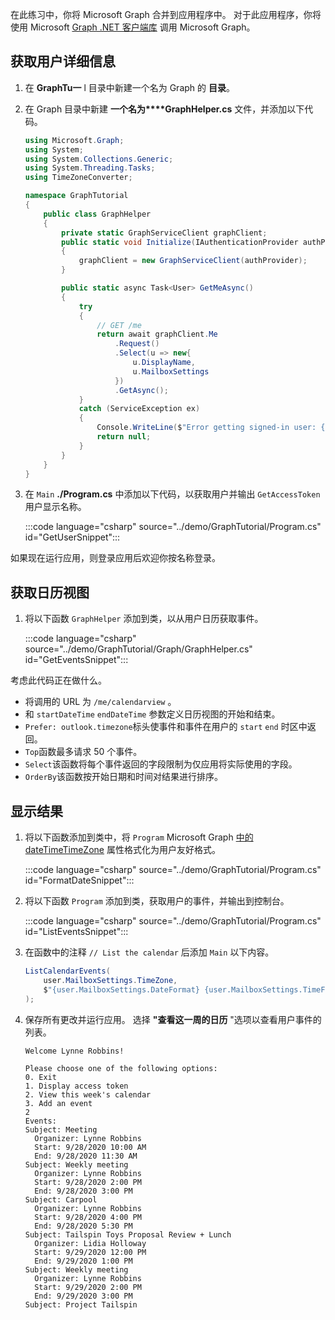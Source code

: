 <!-- markdownlint-disable MD002 MD041 -->

在此练习中，你将 Microsoft Graph 合并到应用程序中。 对于此应用程序，你将使用 Microsoft [Graph .NET 客户端库](https://github.com/microsoftgraph/msgraph-sdk-dotnet) 调用 Microsoft Graph。

## <a name="get-user-details"></a>获取用户详细信息

1. 在 **GraphTu一** l 目录中新建一个名为 Graph 的 **目录**。
1. 在 Graph 目录中新建 **一个名为****GraphHelper.cs** 文件，并添加以下代码。

    ```csharp
    using Microsoft.Graph;
    using System;
    using System.Collections.Generic;
    using System.Threading.Tasks;
    using TimeZoneConverter;

    namespace GraphTutorial
    {
        public class GraphHelper
        {
            private static GraphServiceClient graphClient;
            public static void Initialize(IAuthenticationProvider authProvider)
            {
                graphClient = new GraphServiceClient(authProvider);
            }

            public static async Task<User> GetMeAsync()
            {
                try
                {
                    // GET /me
                    return await graphClient.Me
                        .Request()
                        .Select(u => new{
                            u.DisplayName,
                            u.MailboxSettings
                        })
                        .GetAsync();
                }
                catch (ServiceException ex)
                {
                    Console.WriteLine($"Error getting signed-in user: {ex.Message}");
                    return null;
                }
            }
        }
    }
    ```

1. 在 `Main` **./Program.cs** 中添加以下代码，以获取用户并输出 `GetAccessToken` 用户显示名称。

    :::code language="csharp" source="../demo/GraphTutorial/Program.cs" id="GetUserSnippet":::

如果现在运行应用，则登录应用后欢迎你按名称登录。

## <a name="get-a-calendar-view"></a>获取日历视图

1. 将以下函数 `GraphHelper` 添加到类，以从用户日历获取事件。

    :::code language="csharp" source="../demo/GraphTutorial/Graph/GraphHelper.cs" id="GetEventsSnippet":::

考虑此代码正在做什么。

- 将调用的 URL 为 `/me/calendarview` 。
- 和 `startDateTime` `endDateTime` 参数定义日历视图的开始和结束。
- `Prefer: outlook.timezone`标头使事件和事件在用户的 `start` `end` 时区中返回。
- `Top`函数最多请求 50 个事件。
- `Select`该函数将每个事件返回的字段限制为仅应用将实际使用的字段。
- `OrderBy`该函数按开始日期和时间对结果进行排序。

## <a name="display-the-results"></a>显示结果

1. 将以下函数添加到类中，将 `Program` Microsoft Graph [中的 dateTimeTimeZone](/graph/api/resources/datetimetimezone?view=graph-rest-1.0) 属性格式化为用户友好格式。

    :::code language="csharp" source="../demo/GraphTutorial/Program.cs" id="FormatDateSnippet":::

1. 将以下函数 `Program` 添加到类，获取用户的事件，并输出到控制台。

    :::code language="csharp" source="../demo/GraphTutorial/Program.cs" id="ListEventsSnippet":::

1. 在函数中的注释 `// List the calendar` 后添加 `Main` 以下内容。

    ```csharp
    ListCalendarEvents(
        user.MailboxSettings.TimeZone,
        $"{user.MailboxSettings.DateFormat} {user.MailboxSettings.TimeFormat}"
    );
    ```

1. 保存所有更改并运行应用。 选择 **"查看这一周的日历** "选项以查看用户事件的列表。

    ```Shell
    Welcome Lynne Robbins!

    Please choose one of the following options:
    0. Exit
    1. Display access token
    2. View this week's calendar
    3. Add an event
    2
    Events:
    Subject: Meeting
      Organizer: Lynne Robbins
      Start: 9/28/2020 10:00 AM
      End: 9/28/2020 11:30 AM
    Subject: Weekly meeting
      Organizer: Lynne Robbins
      Start: 9/28/2020 2:00 PM
      End: 9/28/2020 3:00 PM
    Subject: Carpool
      Organizer: Lynne Robbins
      Start: 9/28/2020 4:00 PM
      End: 9/28/2020 5:30 PM
    Subject: Tailspin Toys Proposal Review + Lunch
      Organizer: Lidia Holloway
      Start: 9/29/2020 12:00 PM
      End: 9/29/2020 1:00 PM
    Subject: Weekly meeting
      Organizer: Lynne Robbins
      Start: 9/29/2020 2:00 PM
      End: 9/29/2020 3:00 PM
    Subject: Project Tailspin
    ```
